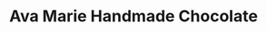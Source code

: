 ---
title: "Ava Marie Handmade Chocolate"
url: /peterborough/ava-marie-handmade-chocolate/
shop: Süßwaren
---